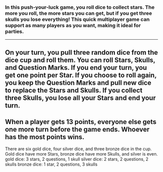 ###    In this push-your-luck game, you roll dice to collect stars. The more you roll, the more stars you can get, but if you get three skulls you lose everything! This quick multiplayer game can support as many players as you want, making it ideal for parties.
---

   On your turn, you pull three random dice from the dice cup and roll them. You can roll Stars, Skulls, and Question Marks. If you end your turn, you get one point per Star. If you choose to roll again, you keep the Question Marks and pull new dice to replace the Stars and Skulls. If you collect three Skulls, you lose all your Stars and end your turn.
---
   When a player gets 13 points, everyone else gets one more turn before the game ends. Whoever has the most points wins.
---
There are six gold dice, four silver dice, and three bronze dice in the cup. Gold dice have more Stars, bronze dice have more Skulls, and silver is even.
gold dice: 3 stars, 2 questions, 1 skull
silver dice: 2 stars, 2 questions, 2 skulls
bronze dice: 1 star, 2 questions, 3 skulls
